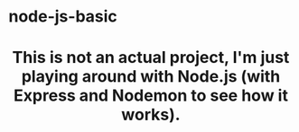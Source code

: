 # node-js-basic

<h1><center>This is not an actual project, I'm just playing around with Node.js (with Express and Nodemon to see how it works).</center></h1>

